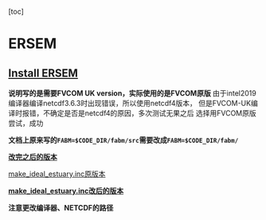 
[toc]

# ERSEM


## [Install ERSEM](https://ersem.readthedocs.io/en/latest/tutorials/fvcom.html)
**说明写的是需要FVCOM UK version，实际使用的是FVCOM原版**
由于intel2019编译器编译netcdf3.6.3时出现错误，所以使用netcdf4版本，
但是FVCOM-UK编译时报错，不确定是否是netcdf4的原因，多次测试无果之后
选择用FVCOM原版尝试，成功

**文档上原来写的`FABM=$CODE_DIR/fabm/src`需要改成`FABM=$CODE_DIR/fabm/`**

**[改完之后的版本](./Install_ersem.sh)**


[make_ideal_estuary.inc原版本](https://ersem.readthedocs.io/en/latest/tutorials/fvcom.html)

**[make_ideal_estuary.inc改后的版本](./make_ideal_estuary.inc)**

**注意更改编译器、NETCDF的路径**
